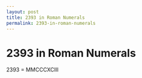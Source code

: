 ```yaml
---
layout: post
title: 2393 in Roman Numerals
permalink: 2393-in-roman-numerals
---
```


# 2393 in Roman Numerals

2393 = MMCCCXCIII
